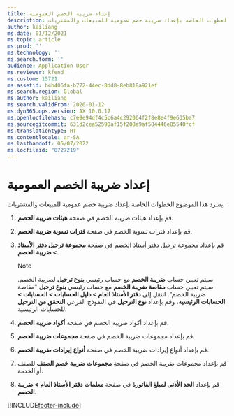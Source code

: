 ```yaml
---
title: إعداد ضريبة الخصم العمومية
description: يسرد هذا الموضوع الخطوات الخاصة بإعداد ضريبة خصم عمومية للمبيعات والمشتريات.
author: kailiang
ms.date: 01/12/2021
ms.topic: article
ms.prod: ''
ms.technology: ''
ms.search.form: ''
audience: Application User
ms.reviewer: kfend
ms.custom: 15721
ms.assetid: b4b406fa-b772-44ec-8dd8-8eb818a921ef
ms.search.region: Global
ms.author: kailiang
ms.search.validFrom: 2020-01-12
ms.dyn365.ops.version: AX 10.0.17
ms.openlocfilehash: c7e9e94df4c5c6a4c292064f2f8e8e4f9e635ba7
ms.sourcegitcommit: 631d2cea52590af15f208e9af584446e85540fcf
ms.translationtype: HT
ms.contentlocale: ar-SA
ms.lasthandoff: 05/07/2022
ms.locfileid: "8727219"
---
```

# <a name="set-up-global-withholding-tax"></a>إعداد ضريبة الخصم العمومية

يسرد هذا الموضوع الخطوات الخاصة بإعداد ضريبة خصم عمومية للمبيعات والمشتريات. 

1. قم بإعداد هيئات ضريبة الخصم في صفحة **هيئات ضريبة الخصم**.

2. قم بإعداد فترات تسوية الخصم في صفحة **فترات تسوية ضريبة الخصم**.

3. قم بإعداد مجموعة ترحيل دفتر أستاذ الخصم في صفحة **مجموعة ترحيل دفتر الأستاذ > ضريبة الخصم**.

   > [!Note] 
   >
   > سيتم تعيين حساب **ضريبة الخصم** مع حساب رئيسي **بنوع ترحيل** لضريبة الخصم. سيتم تعيين حساب **مقاصة ضريبة الخصم** مع حساب رئيسي **بنوع ترحيل** "مقاصة ضريبة الخصم". انتقل إلى **دفتر الأستاذ العام > دليل الحسابات > الحسابات > الحسابات الرئيسية**، وقم بإعداد **نوع الترحيل** في النموذج الفرعي **التحقق من الترحيل** للحسابات الرئيسية.

4. قم بإعداد أكواد ضريبة الخصم في صفحة **أكواد ضريبة الخصم**.

5. قم بإعداد مجموعات ضريبة الخصم في صفحة **مجموعات ضريبة الخصم**.

6. قم بإعداد أنواع إيرادات ضريبة الخصم في صفحة **أنواع** **إيرادات ضريبة الخصم**.

7. قم بإعداد مجموعات ضريبة الخصم في صفحة **مجموعات ضريبة خصم الصنف** للصنف أو الخدمة.

8. قم بإعداد **الحد الأدنى لمبلغ الفاتورة** في صفحة **معلمات دفتر الأستاذ العام > ضريبة الخصم**.


[!INCLUDE[footer-include](../../includes/footer-banner.md)]
